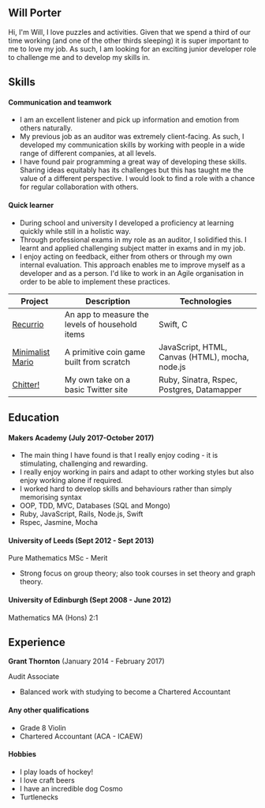 ## Will Porter

Hi, I'm Will, I love puzzles and activities. Given that we spend a third of our time working (and one of the other thirds sleeping) it is super important to me to love my job. As such, I am looking for an exciting junior developer role to challenge me and to develop my skills in.


## Skills

#### Communication and teamwork

- I am an excellent listener and pick up information and emotion from others naturally.
- My previous job as an auditor was extremely client-facing. As such, I developed my communication skills by working with people in a wide range of different companies, at all levels.
- I have found pair programming a great way of developing these skills. Sharing ideas equitably has its challenges but this has taught me the value of a different perspective. I would look to find a role with a chance for regular collaboration with others.

#### Quick learner

- During school and university I developed a proficiency at learning quickly while still in a holistic way.
- Through professional exams in my role as an auditor, I solidified this. I learnt and applied challenging subject matter in exams and in my job.
- I enjoy acting on feedback, either from others or through my own internal evaluation. This approach enables me to improve myself as a developer and as a person. I'd like to work in an Agile organisation in order to be able to implement these practices.

| Project  | Description | Technologies |
| ------------- | ------------- | ------------- |
| <a href="https://github.com/alessiobortone2/Recurrio3">Recurrio</a> | An app to measure the levels of household items | Swift, C |
| <a href="https://github.com/nick-otter/marryo-land">Minimalist Mario</a> | A primitive coin game built from scratch | JavaScript, HTML, Canvas (HTML), mocha, node.js |
| <a href="https://github.com/willjsporter/chitter-challenge">Chitter!</a> | My own take on a basic Twitter site | Ruby, Sinatra, Rspec, Postgres, Datamapper |

## Education

#### Makers Academy (July 2017-October 2017)

- The main thing I have found is that I really enjoy coding - it is stimulating, challenging and rewarding.
- I really enjoy working in pairs and adapt to other working styles but also enjoy working alone if required.
- I worked hard to develop skills and behaviours rather than simply memorising syntax
- OOP, TDD, MVC, Databases (SQL and Mongo)
- Ruby, JavaScript, Rails, Node.js, Swift
- Rspec, Jasmine, Mocha

#### University of Leeds (Sept 2012 - Sept 2013)

Pure Mathematics MSc - Merit
- Strong focus on group theory; also took courses in set theory and graph theory.

#### University of Edinburgh (Sept 2008 - June 2012)

Mathematics MA (Hons) 2:1

## Experience

**Grant Thornton** (January 2014 - February 2017)

Audit Associate
- Balanced work with studying to become a Chartered Accountant

#### Any other qualifications

- Grade 8 Violin
- Chartered Accountant (ACA - ICAEW)


#### Hobbies
- I play loads of hockey!
- I love craft beers
- I have an incredible dog Cosmo
- Turtlenecks
